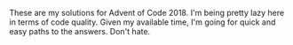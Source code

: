 These are my solutions for Advent of Code 2018.  I'm being pretty lazy here in terms of code quality.  Given my available time, I'm going for quick and easy paths to the answers.  Don't hate.